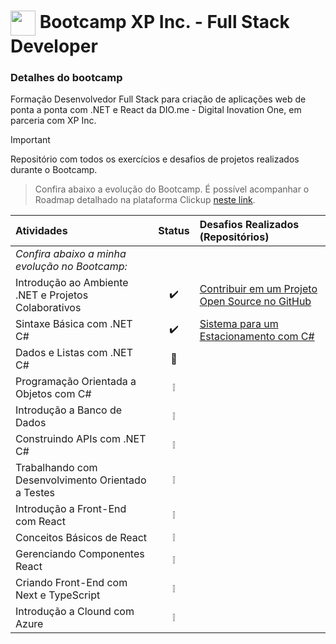 <h1>
    <a href="https://www.dio.me/">
     <img align="center" width="40px" src="https://hermes.digitalinnovation.one/assets/diome/logo-minimized.png" target="_blank"></a>
    <span> Bootcamp XP Inc. - Full Stack Developer</span>
</h1>

### Detalhes do bootcamp

Formação Desenvolvedor Full Stack para criação de aplicações web de ponta a ponta com .NET e React da DIO.me - Digital Inovation One, em parceria com XP Inc.

> [!IMPORTANT]
> Repositório com todos os exercícios e desafios de projetos realizados durante o Bootcamp. 

> Confira abaixo a evolução do Bootcamp. 
> É possível acompanhar o Roadmap detalhado na plataforma Clickup [neste link](https://sharing.clickup.com/9011369128/g/h/8chx558-1091/3d770103822238b).

| Atividades | Status | Desafios Realizados (Repositórios) |
|:----------|:--------------: |:-------------- |
| <em>Confira abaixo a minha evolução no Bootcamp:</em> | 
| Introdução ao Ambiente .NET e Projetos Colaborativos| ✔️ | [Contribuir em um Projeto Open Source no GitHub](https://github.com/daniloaraujosp/dio-lab-open-source)|
| Sintaxe Básica com .NET C# | ✔️ | [Sistema para um Estacionamento com C#](https://github.com/daniloaraujosp/trilha-net-fundamentos-desafio) |
| Dados e Listas com .NET C# | 🚀 |  |
| Programação Orientada a Objetos com C# | ❕ | |
| Introdução a Banco de Dados | ❕ | |
| Construindo APIs com .NET C# | ❕ | |
| Trabalhando com Desenvolvimento Orientado a Testes | ❕ | |
| Introdução a Front-End com React | ❕ | |
| Conceitos Básicos de React | ❕ | |
| Gerenciando Componentes React | ❕ | |
| Criando Front-End com Next e TypeScript | ❕ | |
| Introdução a Clound com Azure | ❕ | |

